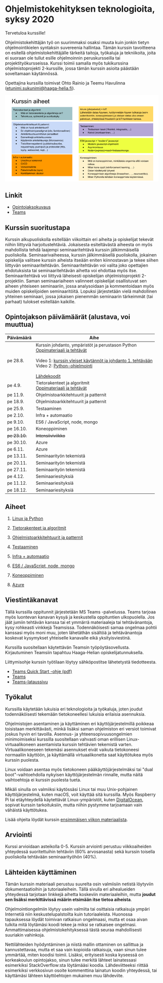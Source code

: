 # Ohjelmistokehityksen teknologioita, syksy 2020

Tervetuloa kurssille!

Ohjelmistokehittäjän työ on suurimmaksi osaksi muuta kuin jonkin tietyn ohjelmointikielen syntaksin suvereenia hallintaa. Tämän kurssin tavoitteena on esitellä ohjelmistokehittäjälle tärkeitä taitoja, työkaluja ja tekniikoita, joita ei suoraan ole tullut esille ohjelmoinnin peruskursseilla tai projektityökursseissa. Kurssi toimii samalla myös tukikurssina ohjelmistoprojekti 2-kurssille, jossa tämän kurssin asioita päästään soveltamaan käytännössä.

Opettajina kurssilla toimivat Ohto Rainio ja Teemu Havulinna (etunimi.sukunimi@haaga-helia.fi).

![Kurssin aiheet](img/kurssin_aiheet.png)

## Linkit

* [Opintojaksokuvaus](https://opinto-opas.haaga-helia.fi/course_unit/SWD4TN023)
* [Teams](https://teams.microsoft.com/)

## Kurssin suoritustapa
Kurssin alkupuoliskolla esitellään viikoittain eri aiheita ja opiskelijat tekevät niihin liittyviä harjoitustehtäviä. Jokaisesta esiteltävästä aiheesta on myös mahdollista tehdä laajempi seminaaritehtävä kurssin jälkimmäisellä puoliskolla. Seminaarivaiheessa, kurssin jälkimmäisellä puoliskolla, jokainen opiskelija valitsee kurssin aiheista itseään eniten kiinnostavan ja tekee siihen liittyvän seminaaritehtävän. Seminaaritehtävän voi valita joko opettajien ehdotuksista tai seminaaritehtävän aihetta voi ehdottaa myös itse. Seminaaritehtävä voi liittyvä läheisesti opiskelijan ohjelmistoprojekti 2-projektiin. Saman seminaariaiheen valinneet opiskelijat osallistuvat sen aiheen yhteiseen seminaariin, jossa analysoidaan ja kommentoidaan myös muiden opiskelijoiden seminaaritöitä. Lopuksi järjestetään vielä mahdollinen yhteinen seminaari, jossa jokaisen pienemmän seminaarin tärkeimmät (tai parhaat) tulokset esitellään kaikille.

## Opintojakson päivämäärät (alustava, voi muuttua)

<table>
<thead><tr><th>Päivämäärä</th><th>Aihe</th></tr></thead><tbody>
 <tr><td>pe 28.8.</td><td>Kurssin johdanto, ympäristöt ja perustason Python<br>
 <a href="00_linux_ja_python">Oppimateriaali ja tehtävät</a><br />
<br />
Video 1: <a href="https://web.microsoftstream.com/video/3984ea5c-7782-484c-af51-ce6d50b049ad">kurssin yleiset käytännöt ja johdanto 1. tehtävään</a><br />
Video 2: <a href="https://web.microsoftstream.com/video/bff8f1a1-025d-4c13-8287-7721032be43c">Python-ohjelmointi</a><br /><br />
<a href="00_linux_ja_python/src/">Lähdekoodit</a>
 </td></tr>
 <tr><td>pe 4.9.</td><td>Tietorakenteet ja algoritmit<br>
 <a href="01_tietorakenteet_ja_algoritmit">Oppimateriaali ja tehtävät</a><br /></td></tr>
 <tr><td>pe 11.9.</td><td>Ohjelmistoarkkitehtuurit ja patternit</td></tr>
 <tr><td>pe 18.9.</td><td>Ohjelmistoarkkitehtuurit ja patternit</td></tr>
 <tr><td>pe 25.9.</td><td>Testaaminen</td></tr>
 <tr><td>pe 2.10.</td><td>Infra + automaatio</td></tr>
 <tr><td>pe 9.10.</td><td>ES6 / JavaScript, node, mongo</td></tr>
 <tr><td>pe 16.10.</td><td>Koneoppiminen</td></tr>
 <tr><td><del>pe 23.10.</del></td><td><del>Intensiiviviikko</del></td></tr>
 <tr><td>pe 30.10.</td><td>Azure</td></tr>
 <tr><td>pe 6.11.</td><td>Azure</td></tr>
 <tr><td>pe 13.11.</td><td>Seminaarityön tekemistä</td></tr>
 <tr><td>pe 20.11.</td><td>Seminaarityön tekemistä</td></tr>
 <tr><td>pe 27.11.</td><td>Seminaarityön tekemistä</td></tr>
 <tr><td>pe 4.12.</td><td>Seminaariesityksiä</td></tr>
 <tr><td>pe 11.12.</td><td>Seminaariesityksiä</td></tr>
 <tr><td>pe 18.12.</td><td>Seminaariesityksiä</td></tr>
</tbody></table>

## Aiheet

1. [Linux ja Python](00_linux_ja_python)

1. [Tietorakenteet ja algoritmit](01_tietorakenteet_ja_algoritmit)

1. [Ohjelmistoarkkitehtuurit ja patternit](02_ohjelmistoarkkitehtuurit_ja_patternit)

1. [Testaaminen](03_testaus)

1. [Infra + automaatio](04_infra_ja_automaatio)

1. [ES6 / JavaScript, node, mongo](05_es6_node_mongo)

1. [Koneoppiminen](06_koneoppiminen)

1. [Azure](07_azure)

## Viestintäkanavat

Tällä kurssilla oppitunnit järjestetään MS Teams -palvelussa. Teams tarjoaa myös luontevan kanavan kysyä ja keskustella oppituntien ulkopuolella. Jos jäät jumiin tehtävän kanssa tai et ymmärrä materiaaleja tai tehtävänantoja, kysy rohkeasti vinkkejä Teamsissa. Todennäköisesti samaa ongelmaa pohtii kanssasi myös moni muu, joten lähetäthän sisältöä ja tehtävänantoja koskevat kysymykset yhteiselle kanavalle eikä yksityisviestinä.

Kurssilla suositellaan käytettävän Teamsin työpöytäsovellusta. Kirjautuminen Teamsiin tapahtuu Haaga-Helian opiskelijatunnuksella.

Liittymisohje kurssin työtilaan löytyy sähköpostitse lähetetystä tiedotteesta.

* [Teams Quick Start -ohje (pdf)](https://download.microsoft.com/download/D/9/F/D9FE8B9E-22F5-47BF-A1AB-09539C41FCD0/Teams%20QS.pdf)
* [Teams](https://teams.microsoft.com/)
* [Teams-lataussivu](https://teams.microsoft.com/downloads)

## Työkalut

Kurssilla käytetään lukuisia eri teknologioita ja työkaluja, joten joudut todennäköisesti tekemään tietokoneellesi lukuisia erilaisia asennuksia. 

Ohjelmistojen asentaminen ja käyttäminen eri käyttöjärjestelmillä poikkeaa toisistaan merkittävästi, minkä lisäksi saman ohjelmiston eri versiot toimivat joskus hyvin eri tavoilla. Asennus- ja yhteensopivuusongelmien minimoimiseksi kurssilla suositellaan vahvasti oman erillisen Linux-virtuaalikoneen asentamista kurssin tehtävien tekemistä varten. Virtuaalikoneeseen tekemäsi asennukset eivät vaikuta tietokoneesi normaaliin käyttöön, ja käyttämällä virtuaalikonetta saat käyttötukea myös kurssin puolesta. 

Linux voidaan asentaa myös tietokoneen pääkäyttöjärjestelmäksi tai "dual boot"-vaihtoehdolla nykyisen käyttöjärjestelmän rinnalle, mutta näitä vaihtoehtoja ei kurssin puolesta tueta.

Mikäli sinulla on valmiiksi käytössäsi Linux tai muu Unix-pohjainen käyttöjärjestelmä, kuten macOS, voit käyttää sitä kurssilla. Myös Raspberry Pi tai etäyhteydellä käytettävät Linux-ympäristöt, kuten [DigitalOcean](https://www.digitalocean.com/github-students/), sopivat kurssin tarkoituksiin, mutta  niihin pystymme tarjoamaan vain vähäistä käyttötukea.

Lisää ohjeita löydät kurssin [ensimmäisen viikon materiaalista](00_linux_ja_python).

## Arviointi

Kurssi arvioidaan asteikolla 0-5. Kurssin arviointi perustuu viikkoaiheiden yhteydessä suoritettuihin tehtäviin (60% arvosanasta) sekä kurssin toisella puoliskolla tehtävään seminaarityöhön (40%).

## Lähteiden käyttäminen

Tämän kurssin materiaali perustuu suurelta osin valmiisiin netistä löytyviin dokumentaatioihin ja tutoriaaleihein. Tällä sivulla eri aihealueiden yhteydessä tarjotaan linkkejä aihetta koskeviin materiaaleihin, mutta **joudut sen lisäksi merkittävissä määrin etsimään itse tietoa aiheista**.

Ohjelmointiongelmiin löytyy usein valmiita tai osittaisia ratkaisuja ympäri Internetiä niin keskustelupalstoilta kuin tutoriaaleista. Huonossa tapauksessa löydät toimivan ratkaisun ongelmaasi, mutta et osaa aivan tulkita mitä löytämäsi koodi tekee ja miksi se ratkaisee ongelmasi. Ammattimaisessa ohjelmistokehityksessä tästä seuraa mahdollisesti suuriakin vahinkoja.

Nettilähteiden hyödyntäminen ja niistä mallin ottaminen on sallittua ja kannustettavaa, mutta et saa vain kopioida ratkaisuja, vaan sinun tulee ymmärtää, miten koodisi toimii. Lisäksi, erityisesti koska kyseessä on korkeakoulun opintojakso, sinun tulee merkitä lähteet lainatessasi esimerkiksi StackOverflow:sta löytämääsi koodia. Lähdeviitteeksi riittää esimerkiksi verkkosivun osoite kommenttina lainatun koodin yhteydessä, tai käyttämäsi lähteen käyttöehtojen mukainen muu lähdeviite.
